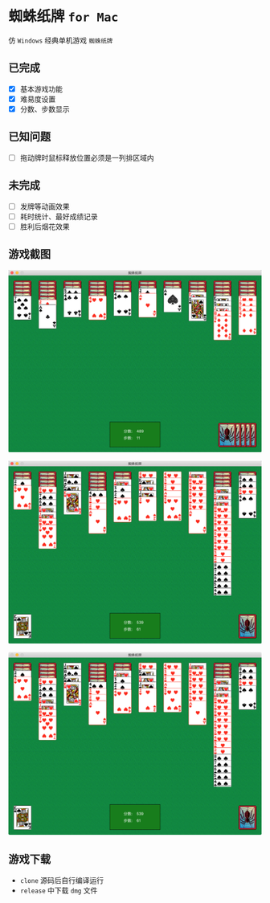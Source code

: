 # 蜘蛛纸牌 `for Mac`

仿 `Windows` 经典单机游戏 `蜘蛛纸牌`

## 已完成

- [x] 基本游戏功能
- [x] 难易度设置
- [x] 分数、步数显示

## 已知问题

- [ ] 拖动牌时鼠标释放位置必须是一列排区域内

## 未完成
- [ ] 发牌等动画效果
- [ ] 耗时统计、最好成绩记录
- [ ] 胜利后烟花效果

## 游戏截图

![image](./images/shot_1.png)

![image](./images/shot_2.png)

![image](./images/shot_3.png)

## 游戏下载

* `clone` 源码后自行编译运行
* `release` 中下载 `dmg` 文件